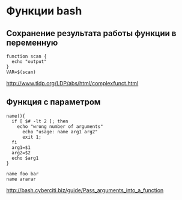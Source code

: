 # Функции bash


## Сохранение результата работы функции в переменную

```
function scan {
  echo "output"
}
VAR=$(scan)
```

http://www.tldp.org/LDP/abs/html/complexfunct.html

## Функция с параметром

```
name(){
  if [ $# -lt 2 ]; then
    echo "wrong number of arguments"
      echo "usage: name arg1 arg2"
      exit 1;
  fi
  arg1=$1
  arg2=$2
  echo $arg1
}

name foo bar
name ararar
```

http://bash.cyberciti.biz/guide/Pass_arguments_into_a_function
